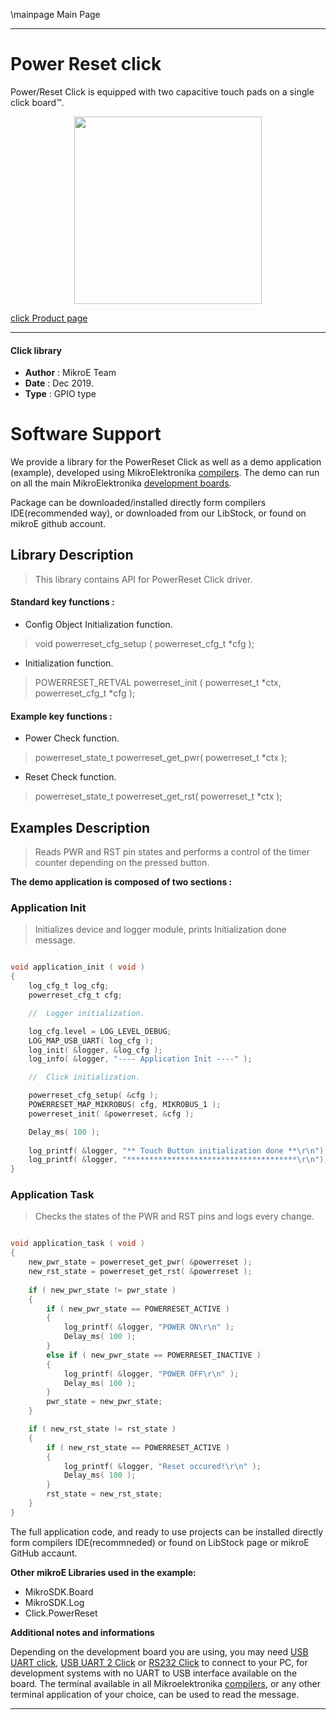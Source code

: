 \mainpage Main Page
 
 

---
# Power Reset click

Power/Reset Click is equipped with two capacitive touch pads on a single click board™.

<p align="center">
  <img src="https://download.mikroe.com/images/click_for_ide/powerreset_click.png" height=300px>
</p>

[click Product page](https://www.mikroe.com/power-reset-click)

---


#### Click library 

- **Author**        : MikroE Team
- **Date**          : Dec 2019.
- **Type**          : GPIO type


# Software Support

We provide a library for the PowerReset Click 
as well as a demo application (example), developed using MikroElektronika 
[compilers](https://shop.mikroe.com/compilers). 
The demo can run on all the main MikroElektronika [development boards](https://shop.mikroe.com/development-boards).

Package can be downloaded/installed directly form compilers IDE(recommended way), or downloaded from our LibStock, or found on mikroE github account. 

## Library Description

> This library contains API for PowerReset Click driver.

#### Standard key functions :

- Config Object Initialization function.
> void powerreset_cfg_setup ( powerreset_cfg_t *cfg ); 
 
- Initialization function.
> POWERRESET_RETVAL powerreset_init ( powerreset_t *ctx, powerreset_cfg_t *cfg );

#### Example key functions :

- Power Check function.
> powerreset_state_t powerreset_get_pwr( powerreset_t *ctx );
 
- Reset Check function.
> powerreset_state_t powerreset_get_rst( powerreset_t *ctx );

## Examples Description

> Reads PWR and RST pin states and performs a control of the timer counter depending on the pressed button.

**The demo application is composed of two sections :**

### Application Init 

> Initializes device and logger module, prints Initialization done message.

```c

void application_init ( void )
{
    log_cfg_t log_cfg;
    powerreset_cfg_t cfg;

    //  Logger initialization.

    log_cfg.level = LOG_LEVEL_DEBUG;
    LOG_MAP_USB_UART( log_cfg );
    log_init( &logger, &log_cfg );
    log_info( &logger, "---- Application Init ----" );

    //  Click initialization.

    powerreset_cfg_setup( &cfg );
    POWERRESET_MAP_MIKROBUS( cfg, MIKROBUS_1 );
    powerreset_init( &powerreset, &cfg );

    Delay_ms( 100 );
    
    log_printf( &logger, "** Touch Button initialization done **\r\n");
    log_printf( &logger, "**************************************\r\n");
}

```

### Application Task

> Checks the states of the PWR and RST pins and logs every change.

```c

void application_task ( void )
{
    new_pwr_state = powerreset_get_pwr( &powerreset );
    new_rst_state = powerreset_get_rst( &powerreset );
    
    if ( new_pwr_state != pwr_state )
    {
        if ( new_pwr_state == POWERRESET_ACTIVE )
        {
            log_printf( &logger, "POWER ON\r\n" );
            Delay_ms( 100 );
        }
        else if ( new_pwr_state == POWERRESET_INACTIVE )
        {
            log_printf( &logger, "POWER OFF\r\n" );
            Delay_ms( 100 );
        }
        pwr_state = new_pwr_state;
    }

    if ( new_rst_state != rst_state )
    {
        if ( new_rst_state == POWERRESET_ACTIVE )
        {
            log_printf( &logger, "Reset occured!\r\n" );
            Delay_ms( 100 );
        }
        rst_state = new_rst_state;
    }
}

```

The full application code, and ready to use projects can be  installed directly form compilers IDE(recommneded) or found on LibStock page or mikroE GitHub accaunt.

**Other mikroE Libraries used in the example:** 

- MikroSDK.Board
- MikroSDK.Log
- Click.PowerReset

**Additional notes and informations**

Depending on the development board you are using, you may need 
[USB UART click](https://shop.mikroe.com/usb-uart-click), 
[USB UART 2 Click](https://shop.mikroe.com/usb-uart-2-click) or 
[RS232 Click](https://shop.mikroe.com/rs232-click) to connect to your PC, for 
development systems with no UART to USB interface available on the board. The 
terminal available in all Mikroelektronika 
[compilers](https://shop.mikroe.com/compilers), or any other terminal application 
of your choice, can be used to read the message.



---
